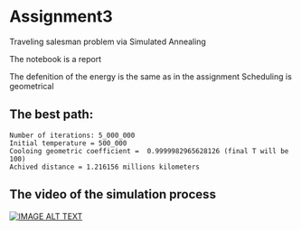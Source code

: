 ﻿# Assignment3
 Traveling salesman problem via Simulated Annealing

The notebook is a report

The defenition of the energy is the same as in the assignment
Scheduling is geometrical


## The best path:
```
Number of iterations: 5_000_000
Initial temperature = 500_000
Cooloing geometric coefficient =  0.9999982965628126 (final T will be 100)
Achived distance = 1.216156 millions kilometers
```

## The video of the simulation process
[![IMAGE ALT TEXT](http://img.youtube.com/vi/Kz1PoHW6Tf4/0.jpg)](http://www.youtube.com/watch?v=Kz1PoHW6Tf4 "The simulation video")
